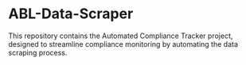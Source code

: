 # ABL-Data-Scraper
This repository contains the Automated Compliance Tracker project, designed to streamline compliance monitoring by automating the data scraping process.
